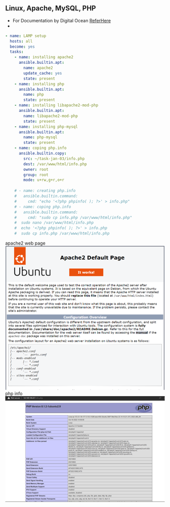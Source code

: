 Linux, Apache, MySQL, PHP
-------------------------

* For Documentation by Digital Ocean [ReferHere](https://www.digitalocean.com/community/tutorials/how-to-install-linux-apache-mysql-php-lamp-stack-on-ubuntu-20-04#step-3-installing-php)
* 
```yaml
- name: LAMP setup
  hosts: all
  become: yes
  tasks:
    - name: installing apache2
      ansible.builtin.apt: 
        name: apache2
        update_cache: yes
        state: present
    - name: installing php
      ansible.builtin.apt:
        name: php
        state: present
    - name: installing libapache2-mod-php
      ansible.builtin.apt:
        name: libapache2-mod-php
        state: present
    - name: installing php-mysql
      ansible.builtin.apt:
        name: php-mysql
        state: present
    - name: coping php.info
      ansible.builtin.copy:
        src: ~/task-jan-03/info.php
        dest: /var/www/html/info.php
        owner: root
        group: root
        mode: u+rw,g+r,o+r

    # - name: creating php.info
    #   ansible.builtin.command:
    #     cmd: "echo '<?php phpinfo( ); ?>' > info.php"
    # - name: coping php.info
    #   ansible.builtin.command:
    #     cmd: "sudo cp info.php /var/www/html/info.php"
    #  sudo nano /var/www/html/info.php
    #  echo '<?php phpinfo( ); ?>' > info.php
    #  sudo cp info.php /var/www/html/info.php 
```
apache2 web page ![Preview](lamp1.png)
php info ![PreView](lamp2.png)